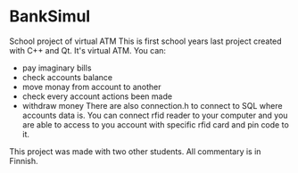 # BankSimul
School project of virtual ATM
This is first school years last project created with C++ and Qt.
It's virtual ATM. You can:
  * pay imaginary bills
  * check accounts balance
  * move monay from account to another
  * check every account actions been made
  * withdraw money
There are also connection.h to connect to SQL where accounts data is.
You can connect rfid reader to your computer and you are able to access to you account with specific rfid card and pin code to it.

This project was made with two other students. All commentary is in Finnish.
